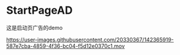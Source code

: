 # StartPageAD
这是启动页广告的demo


https://user-images.githubusercontent.com/20330367/142365919-587e7cba-4859-4f36-bc04-f5d12e0370c1.mov

